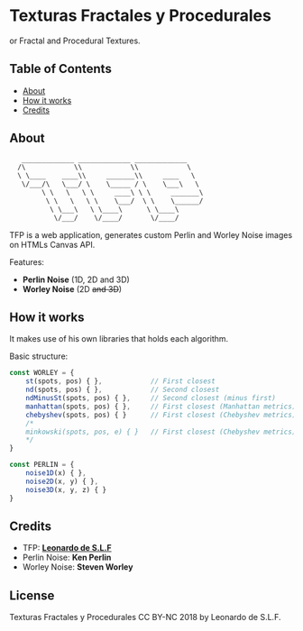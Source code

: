# Texturas Fractales y Procedurales

or Fractal and Procedural Textures.

## Table of Contents

- [About](#About)
- [How it works](#How-It-Works)
- [Credits](#Credits)

## About

```txt
   _____________ _____________ _____________
  /\            \\            \\            \
  \ \____    ____\\     _______\\     ____   \
   \/___/\   \___/ \    \_____ / \    \___\   \
        \ \   \   \ \     ____\ \ \     _______\
         \ \   \   \ \    \___/  \ \    \______/
          \ \___\   \ \____\      \ \____\
           \/___/    \/____/       \/____/

```

TFP is a web application, generates custom Perlin and Worley Noise images on HTMLs Canvas API.

Features:

- **Perlin Noise** (1D, 2D and 3D)
- **Worley Noise** (2D ~~and 3D~~)

## How it works

It makes use of his own libraries that holds each algorithm.

Basic structure:

```JavaScript
const WORLEY = {
    st(spots, pos) { },            // First closest
    nd(spots, pos) { },            // Second closest
    ndMinusSt(spots, pos) { },     // Second closest (minus first)
    manhattan(spots, pos) { },     // First closest (Manhattan metrics)
    chebyshev(spots, pos) { }      // First closest (Chebyshev metrics)
    /*
    minkowski(spots, pos, e) { }   // First closest (Chebyshev metrics)
    */
}

const PERLIN = {
    noise1D(x) { },
    noise2D(x, y) { },
    noise3D(x, y, z) { }
}
```

## Credits

- TFP: **[Leonardo de S.L.F](https://github.com/Wikarot "GitHub profile")**
- Perlin Noise: **Ken Perlin**
- Worley Noise: **Steven Worley**

## License

Texturas Fractales y Procedurales CC BY-NC 2018 by Leonardo de S.L.F.
